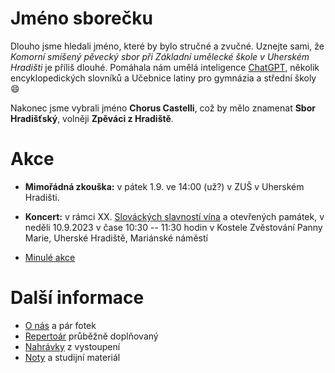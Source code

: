 # Jméno sborečku

Dlouho jsme hledali jméno, které by bylo stručné a zvučné. 
Uznejte sami, že _Komorní smíšený pěvecký sbor při Základní umělecké škole v Uherském Hradišti_ je příliš dlouhé.
Pomáhala nám umělá inteligence [ChatGPT](chat_gpt.md), několik encyklopedických slovníků a Učebnice latiny pro gymnázia a střední školy :smile:

Nakonec jsme vybrali jméno **Chorus Castelli**, což by mělo znamenat **Sbor Hradišťský**, volněji **Zpěváci z Hradiště**.

# Akce

* **Mimořádná zkouška:** v pátek 1.9. ve 14:00 (už?) v ZUŠ v Uherském Hradišti.
* **Koncert:** v rámci XX. [Slováckých slavností vína](https://slavnostivinauh.cz/akce_slavnosti/chorus-castelli/) a otevřených památek, v neděli 10.9.2023 v čase 10:30 -- 11:30 hodin v Kostele Zvěstování Panny Marie, Uherské Hradiště, Mariánské náměstí

* [Minulé akce](akce_archiv.md)

# Další informace

* [O nás](medailonek.md) a pár fotek
* [Repertoár](repertoar.md) průběžně doplňovaný
* [Nahrávky](nahravky.md) z vystoupení
* [Noty](noty.md) a studijní materiál



